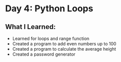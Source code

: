 # Day 4: Python Loops

## What I Learned:
- Learned for loops and range function
- Created a program to add even numbers up to 100
- Created a program to calculate the average height
- Created a password generator
